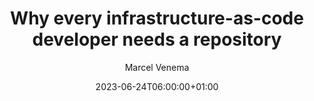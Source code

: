 ---
title: "Why every infrastructure-as-code developer needs a repository"
description: ""
date: 2023-06-24T06:00:00+01:00
image: "/images/blog/image-placeholder.png"
categories: ["DevOps"]
author: "Marcel Venema" 
tags: [""]
draft: true
---